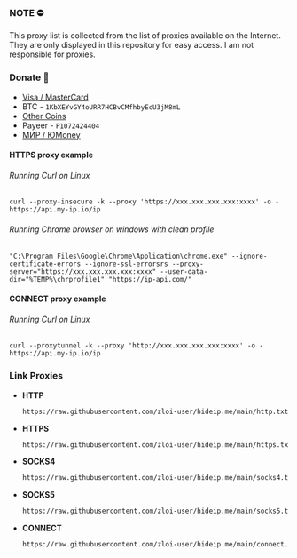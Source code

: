 ### NOTE ⛔

This proxy list is collected from the list of proxies available on the Internet. They are only displayed in this repository for easy access. I am not responsible for proxies.


### Donate 💸
- [Visa / MasterCard](https://pay.web.money/d/fwxz)
- BTC - ```1KbXEYvGY4oURR7HCBvCMfhbyEcU3jM8mL```
- [Other Coins](https://nowpayments.io/donation/hideip)
- Payeer - ```P1072424404```
- [МИР / ЮMoney](https://yoomoney.ru/to/410014392099996)

#### HTTPS proxy example

###### Running Curl on Linux
```console
curl --proxy-insecure -k --proxy 'https://xxx.xxx.xxx.xxx:xxxx' -o - https://api.my-ip.io/ip
```

###### Running Chrome browser on windows with clean profile
```console
"C:\Program Files\Google\Chrome\Application\chrome.exe" --ignore-certificate-errors --ignore-ssl-errorsrs --proxy-server="https://xxx.xxx.xxx.xxx:xxxx" --user-data-dir="%TEMP%\chrprofile1" "https://ip-api.com/"
```

#### CONNECT proxy example

###### Running Curl on Linux
```console
curl --proxytunnel -k --proxy 'http://xxx.xxx.xxx.xxx:xxxx' -o - https://api.my-ip.io/ip
```

### Link Proxies

  - **HTTP**
    ```bash
    https://raw.githubusercontent.com/zloi-user/hideip.me/main/http.txt
    ```
  - **HTTPS**
    ```bash
    https://raw.githubusercontent.com/zloi-user/hideip.me/main/https.txt
    ```
  - **SOCKS4**
    ```bash
    https://raw.githubusercontent.com/zloi-user/hideip.me/main/socks4.txt
    ```
  - **SOCKS5**
    ```bash
    https://raw.githubusercontent.com/zloi-user/hideip.me/main/socks5.txt
    ```
  - **CONNECT**
    ```bash
    https://raw.githubusercontent.com/zloi-user/hideip.me/main/connect.txt
    ```

